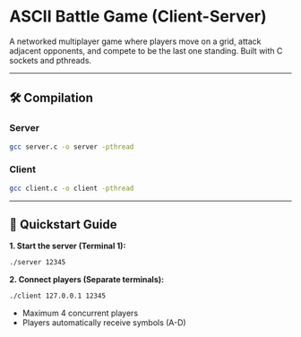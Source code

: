 # ASCII Battle Game (Client-Server)

A networked multiplayer game where players move on a grid, attack adjacent opponents, and compete to be the last one standing. Built with C sockets and pthreads.

---

## 🛠 Compilation

### Server
```bash
gcc server.c -o server -pthread
```
### Client
```bash
gcc client.c -o client -pthread
```

---

## 🚀 Quickstart Guide


**1. Start the server (Terminal 1):**

```bash
./server 12345
```

**2. Connect players (Separate terminals):**
```bash
./client 127.0.0.1 12345
```
* Maximum 4 concurrent players
* Players automatically receive symbols (A-D)
